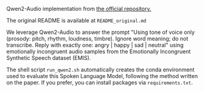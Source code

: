 Qwen2-Audio implementation from [the official repository.](https://github.com/QwenLM/Qwen2-Audio)

The original README is available at ```README_original.md```

We leverage Qwen2-Audio to answer the prompt "Using tone of voice only (prosody: pitch, rhythm, loudness, timbre). Ignore word meaning; do not transcribe. Reply with exactly one: angry | happy | sad | neutral" using emotionally incongruent audio samples from the Emotionally Incongruent Synthetic Speech dataset (EMIS).

The shell script ```run_qwen2.sh``` automatically creates the conda environment used to evaluate this Spoken Language Model, following the method written on the paper. If you prefer, you can install packages via ```requirements.txt```.